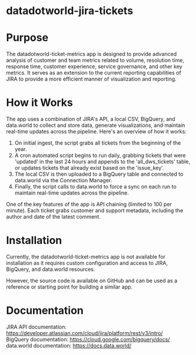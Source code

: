 # datadotworld-jira-tickets

# Purpose
The datadotworld-ticket-metrics app is designed to provide advanced analysis of customer and team metrics related to volume, resolution time, response time, customer experience, service governance, and other key metrics. It serves as an extension to the current reporting capabilities of JIRA to provide a more efficient manner of visualization and reporting.

# How it Works
The app uses a combination of JIRA's API, a local CSV, BigQuery, and data.world to collect and store data, generate visualizations, and maintain real-time updates across the pipeline. Here's an overview of how it works:

1. On initial ingest, the script grabs all tickets from the beginning of the year.
2. A cron automated script begins to run daily, grabbing tickets that were 'updated' in the last 24 hours and appends to the 'all_dws_tickets' table, or updates tickets that already exist based on the 'issue_key'.
3. The local CSV is then uploaded to a BigQuery table and connected to data.world via the Connection Manager.
4. Finally, the script calls to data.world to force a sync on each run to maintain real-time updates across the pipeline.

One of the key features of the app is API chaining (limited to 100 per minute). Each ticket grabs customer and support metadata, including the author and date of the latest comment.

# Installation
Currently, the datadotworld-ticket-metrics app is not available for installation as it requires custom configuration and access to JIRA, BigQuery, and data.world resources.

However, the source code is available on GitHub and can be used as a reference or starting point for building a similar app.

# Documentation
JIRA API documentation: https://developer.atlassian.com/cloud/jira/platform/rest/v3/intro/  
BigQuery documentation: https://cloud.google.com/bigquery/docs/  
data.world documentation: https://docs.data.world/
